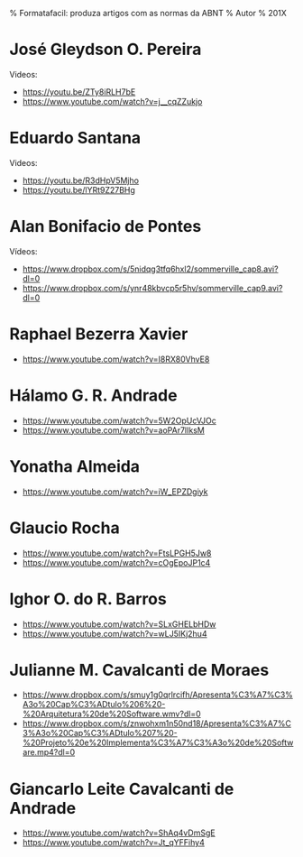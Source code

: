 % Formatafacil: produza artigos com as normas da ABNT
% Autor
% 201X


# José Gleydson O. Pereira

Videos:
- https://youtu.be/ZTy8iRLH7bE	
- https://www.youtube.com/watch?v=j__cqZZukjo

# Eduardo Santana

Videos:
- https://youtu.be/R3dHpV5Mjho	
- https://youtu.be/lYRt9Z27BHg

# Alan Bonifacio de Pontes
Vídeos:
- https://www.dropbox.com/s/5nidqg3tfq6hxl2/sommerville_cap8.avi?dl=0	
- https://www.dropbox.com/s/ynr48kbvcp5r5hv/sommerville_cap9.avi?dl=0
# Raphael Bezerra Xavier
- https://www.youtube.com/watch?v=I8RX80VhvE8
# Hálamo G. R. Andrade
- https://www.youtube.com/watch?v=5W2OpUcVJOc	
- https://www.youtube.com/watch?v=aoPAr7lIksM
# Yonatha Almeida
- https://www.youtube.com/watch?v=iW_EPZDgiyk
# Glaucio Rocha
- https://www.youtube.com/watch?v=FtsLPGH5Jw8	
- https://www.youtube.com/watch?v=cOgEpoJP1c4
# Ighor O. do R. Barros
- https://www.youtube.com/watch?v=SLxGHELbHDw	
- https://www.youtube.com/watch?v=wLJ5IKj2hu4
# Julianne M. Cavalcanti de Moraes 
- https://www.dropbox.com/s/smuy1g0qrlrcifh/Apresenta%C3%A7%C3%A3o%20Cap%C3%ADtulo%206%20-%20Arquitetura%20de%20Software.wmv?dl=0	
- https://www.dropbox.com/s/znwohxm1n50nd18/Apresenta%C3%A7%C3%A3o%20Cap%C3%ADtulo%207%20-%20Projeto%20e%20Implementa%C3%A7%C3%A3o%20de%20Software.mp4?dl=0
# Giancarlo Leite Cavalcanti de Andrade
- https://www.youtube.com/watch?v=ShAq4vDmSgE	
- https://www.youtube.com/watch?v=Jt_qYFFihy4
